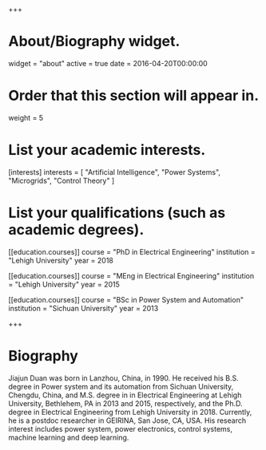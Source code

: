 +++
# About/Biography widget.
widget = "about"
active = true
date = 2016-04-20T00:00:00

# Order that this section will appear in.
weight = 5

# List your academic interests.
[interests]
  interests = [
    "Artificial Intelligence",
    "Power Systems",
    "Microgrids",
    "Control Theory"
  ]

# List your qualifications (such as academic degrees).
[[education.courses]]
  course = "PhD in Electrical Engineering"
  institution = "Lehigh University"
  year = 2018

[[education.courses]]
  course = "MEng in Electrical Engineering"
  institution = "Lehigh University"
  year = 2015

[[education.courses]]
  course = "BSc in Power System and Automation"
  institution = "Sichuan University"
  year = 2013
 
+++

# Biography

Jiajun Duan was born in Lanzhou, China, in 1990. He received his B.S. degree in Power system and its automation from Sichuan University, Chengdu, China, and M.S. degree in in Electrical Engineering at Lehigh University, Bethlehem, PA in 2013 and 2015, respectively, and the Ph.D. degree in Electrical Engineering from Lehigh University in 2018. Currently, he is a postdoc researcher in GEIRINA, San Jose, CA, USA. His research interest includes power system, power electronics, control systems, machine learning and deep learning.

